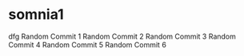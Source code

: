 # somnia1
dfg
Random Commit 1
Random Commit 2
Random Commit 3
Random Commit 4
Random Commit 5
Random Commit 6
